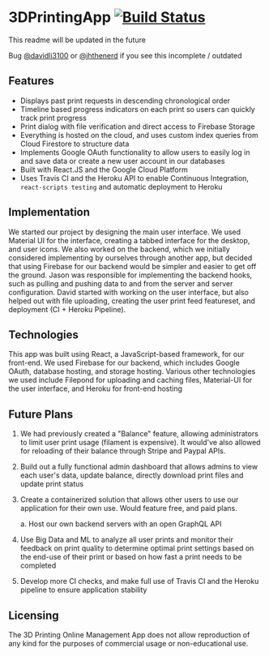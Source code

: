# 3DPrintingApp  [![Build Status](https://travis-ci.org/davidli3100/3DPrintingPublic.svg?branch=master)](https://travis-ci.org/davidli3100/3DPrintingPublic)

This readme will be updated in the future

Bug [@davidli3100]( https://github.com/davidli3100 ) or [@jhthenerd]( https://github.com/jhthenerd ) 
if you see this incomplete / outdated

## Features

- Displays past print requests in descending chronological order
- Timeline based progress indicators on each print so users can quickly track print progress
- Print dialog with file verification and direct access to Firebase Storage
- Everything is hosted on the cloud, and uses custom index queries from Cloud Firestore to structure data
- Implements Google OAuth functionality to allow users to easily log in and save data or create a new user account in our databases
- Built with React.JS and the Google Cloud Platform
- Uses Travis CI and the Heroku API to enable Continuous Integration, `react-scripts testing` and automatic deployment to Heroku

## Implementation
We started our project by designing the main user interface. We used Material UI for the interface, creating a tabbed interface for the desktop, and user icons. We also worked on the backend, which we initially considered implementing by ourselves through another app, but decided that using Firebase for our backend would be simpler and easier to get off the ground. Jason was responsible for implementing the backend hooks, such as pulling and pushing data to and from the server and server configuration. David started with working on the user interface, but also helped out with file uploading, creating the user print feed featureset, and deployment (CI + Heroku Pipeline).

## Technologies
This app was built using React, a JavaScript-based framework, for our front-end.
We used Firebase for our backend, which includes Google OAuth, database hosting, and storage hosting. 
Various other technologies we used include Filepond for uploading and caching files, Material-UI for the user interface, and Heroku for front-end hosting

## Future Plans

1. We had previously created a "Balance" feature, allowing administrators to limit user print usage (filament is expensive). It would've also allowed for reloading of their balance through Stripe and Paypal APIs. 

2. Build out a fully functional admin dashboard that allows admins to view each user's data, update balance, directly download print files and update print status

3. Create a containerized solution that allows other users to use our application for their own use. Would feature free, and paid plans. 

    a. Host our own backend servers with an open GraphQL API 

4. Use Big Data and ML to analyze all user prints and monitor their feedback on print quality to determine optimal print settings based on the end-use of their print or based on how fast a print needs to be completed

5. Develop more CI checks, and make full use of Travis CI and the Heroku pipeline to ensure application stability

## Licensing

The 3D Printing Online Management App does not allow reproduction of any kind for the purposes of commercial usage or non-educational use. 
